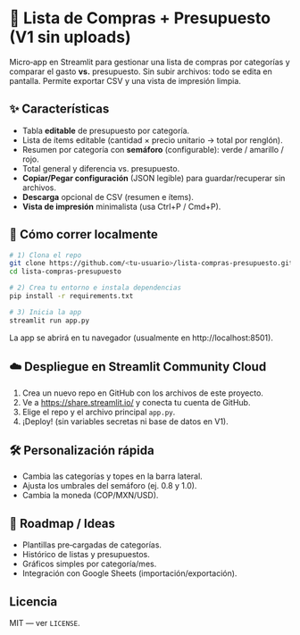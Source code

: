# 🧾 Lista de Compras + Presupuesto (V1 sin uploads)

Micro‑app en Streamlit para gestionar una lista de compras por categorías y comparar el gasto **vs.** presupuesto. Sin subir archivos: todo se edita en pantalla. Permite exportar CSV y una vista de impresión limpia.

## ✨ Características
- Tabla **editable** de presupuesto por categoría.
- Lista de ítems editable (cantidad × precio unitario → total por renglón).
- Resumen por categoría con **semáforo** (configurable): verde / amarillo / rojo.
- Total general y diferencia vs. presupuesto.
- **Copiar/Pegar configuración** (JSON legible) para guardar/recuperar sin archivos.
- **Descarga** opcional de CSV (resumen e ítems).
- **Vista de impresión** minimalista (usa Ctrl+P / Cmd+P).

## 🚀 Cómo correr localmente
```bash
# 1) Clona el repo
git clone https://github.com/<tu-usuario>/lista-compras-presupuesto.git
cd lista-compras-presupuesto

# 2) Crea tu entorno e instala dependencias
pip install -r requirements.txt

# 3) Inicia la app
streamlit run app.py
```

La app se abrirá en tu navegador (usualmente en http://localhost:8501).

## ☁️ Despliegue en Streamlit Community Cloud

1. Crea un nuevo repo en GitHub con los archivos de este proyecto.
2. Ve a https://share.streamlit.io/ y conecta tu cuenta de GitHub.
3. Elige el repo y el archivo principal `app.py`.
4. ¡Deploy! (sin variables secretas ni base de datos en V1).

## 🛠️ Personalización rápida

* Cambia las categorías y topes en la barra lateral.
* Ajusta los umbrales del semáforo (ej. 0.8 y 1.0).
* Cambia la moneda (COP/MXN/USD).

## 🧪 Roadmap / Ideas

* Plantillas pre‑cargadas de categorías.
* Histórico de listas y presupuestos.
* Gráficos simples por categoría/mes.
* Integración con Google Sheets (importación/exportación).

## Licencia

MIT — ver `LICENSE`.

